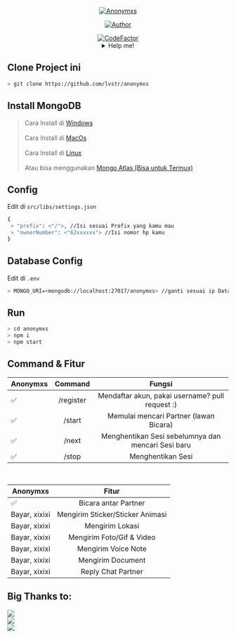 <p align="center">
<a href="#"><img title="Anonymxs" src="https://img.shields.io/badge/Anonymxs | Anonymous WhatsApp Chat Bot-green?colorA=%23ff0000&colorB=%23017e40&style=for-the-badge"></a>
</p>
<p align="center">
<a href="https://github.com/lvstr"><img title="Author" src="https://img.shields.io/badge/Author-lvstr-blue.svg?style=for-the-badge&logo=github"></a>
</p>
<div align="center">
<a href="https://www.codefactor.io/repository/github/lvstr/anonymxs"><img src="https://www.codefactor.io/repository/github/lvstr/anonymxs/badge" alt="CodeFactor" /></a>
</div>

<details align="center">
 <summary>Help me!</summary>

 [Saweria](https://saweria.co/donate/rand)
 
 [Trakteer](https://trakteer.id/lvstr)
</details>


## Clone Project ini
```bash
> git clone https://github.com/lvstr/anonymxs
```
## Install MongoDB
> Cara Install di <a href="https://docs.mongodb.com/manual/tutorial/install-mongodb-on-windows/">Windows</a><br/><br/>
> Cara Install di <a href="https://docs.mongodb.com/manual/tutorial/install-mongodb-on-os-x/">MacOs</a><br/><br/>
> Cara Install di <a href="https://docs.mongodb.com/manual/administration/install-on-linux/">Linux</a></br><br/>
Atau bisa menggunakan <a href="https://www.mongodb.com/cloud/atlas/efficiency?utm_source=google&utm_campaign=gs_apac_indonesia_search_core_brand_atlas_desktop&utm_term=mongo%20atlas&utm_medium=cpc_paid_search&utm_ad=e&utm_ad_campaign_id=12212624350&gclid=Cj0KCQiAj9iBBhCJARIsAE9qRtAQJcOiNr05S5hAZuJL01Q7ZMEmPdEJwm7hk4-y9hrfy0N5VQfvOCgaAtsXEALw_wcB">Mongo Atlas (Bisa untuk Termux)</a>

## Config
Edit di `src/libs/settings.json`
```bash
{
 > "prefix": <"/">, //Isi sesuai Prefix yang kamu mau
 > "ownerNumber": <"62xxxxxx"> //Isi nomor hp kamu
}
```
## Database Config
Edit di `.env`
```bash
> MONGO_URI=<mongodb://localhost:27017/anonymxs> //ganti sesuai ip Database, jika menggunakan localhost bisa skip
```

## Run
```bash
> cd anonymxs
> npm i
> npm start
```

## Command & Fitur
| Anonymxs |  Command  |                       Fungsi                       |
|----------|:---------:|:--------------------------------------------------:|
|     ✅    | /register |   Mendaftar akun, pakai username? pull request :)  |
|     ✅    |   /start  |       Memulai mencari Partner (lawan Bicara)       |
|     ✅    |   /next   | Menghentikan Sesi sebelumnya dan mencari Sesi baru |
|     ✅    |   /stop   |                  Menghentikan Sesi                 |
<br>

| Anonymxs      |               Fitur              |
|---------------|:--------------------------------:|
|       ✅       |       Bicara antar Partner       |
| Bayar, xixixi | Mengirim Sticker/Sticker Animasi |
| Bayar, xixixi |          Mengirim Lokasi         |
| Bayar, xixixi |     Mengirim Foto/Gif & Video    |
| Bayar, xixixi |        Mengirim Voice Note       |
| Bayar, xixixi |        Mengirim Document      |
| Bayar, xixixi |         Reply Chat Partner       |

## Big Thanks to:
<a href="https://github.com/sProDev"><img src="https://img.shields.io/badge/Suluh%20Sulistiawan-For%20making%20the%20Flowchart-blue"></a><br/>
<a href="https://github.com/MhankBarBar"><img src="https://img.shields.io/badge/MhankBarBar-For%20making%20the%20Baileys%20Bot%20base%20xd-blue"></a><br/>
<a href="https://github.com/adiwajshing"><img src="https://img.shields.io/badge/adiwajshing-For%20Baileys%20Library-blue"></a>
